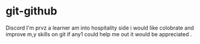 # git-github
Discord 
I'm prvz a learner
am into hospitality side 
i would like colobrate and improve m,y skills on git
if any1 could help me out it would be appreciated .

